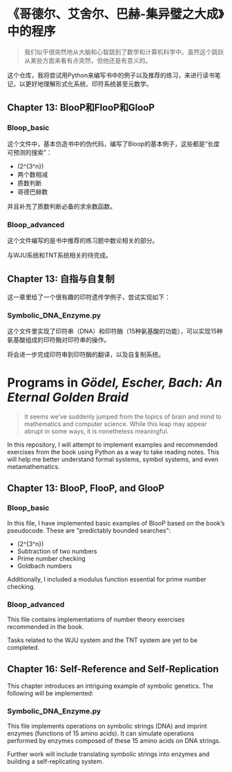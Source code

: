 # 《哥德尔、艾舍尔、巴赫-集异璧之大成》中的程序
> 我们似乎很突然地从大脑和心智跳到了数学和计算机科学中。虽然这个跳跃从某些方面来看有点突然，但他还是有意义的。

这个仓库，我将尝试用Python来编写书中的例子以及推荐的练习，来进行读书笔记，以更好地理解形式化系统、印符系统甚至元数学。
## Chapter 13: BlooP和FlooP和GlooP
### Bloop_basic
这个文件中，基本仿造书中的伪代码，编写了Bloop的基本例子，这些都是“长度可预测的搜索”：
- \(2^{3^n}\) 
- 两个数相减
- 质数判断
- 哥德巴赫数

并且补充了质数判断必备的求余数函数。

### Bloop_advanced
这个文件编写的是书中推荐的练习题中数论相关的部分。

与WJU系统和TNT系统相关的待完成。

## Chapter 13: 自指与自复制
这一章里给了一个很有趣的印符遗传学例子，尝试实现如下：
### Symbolic_DNA_Enzyme.py
这个文件里实现了印符串（DNA）和印符酶（15种氨基酸的功能），可以实现15种氨基酸组成的印符酶对印符串的操作。

将会进一步完成印符串到印符酶的翻译，以及自复制系统。




# Programs in *Gödel, Escher, Bach: An Eternal Golden Braid*  
> It seems we’ve suddenly jumped from the topics of brain and mind to mathematics and computer science. While this leap may appear abrupt in some ways, it is nonetheless meaningful.  

In this repository, I will attempt to implement examples and recommended exercises from the book using Python as a way to take reading notes. This will help me better understand formal systems, symbol systems, and even metamathematics.  

## Chapter 13: BlooP, FlooP, and GlooP  
### Bloop_basic  
In this file, I have implemented basic examples of BlooP based on the book’s pseudocode. These are "predictably bounded searches":  
- \(2^{3^n}\)  
- Subtraction of two numbers  
- Prime number checking  
- Goldbach numbers  

Additionally, I included a modulus function essential for prime number checking.  

### Bloop_advanced  
This file contains implementations of number theory exercises recommended in the book.  

Tasks related to the WJU system and the TNT system are yet to be completed.

## Chapter 16: Self-Reference and Self-Replication  
This chapter introduces an intriguing example of symbolic genetics. The following will be implemented:  

### Symbolic_DNA_Enzyme.py  
This file implements operations on symbolic strings (DNA) and imprint enzymes (functions of 15 amino acids). It can simulate operations performed by enzymes composed of these 15 amino acids on DNA strings.  

Further work will include translating symbolic strings into enzymes and building a self-replicating system.  
